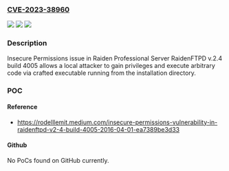 ### [CVE-2023-38960](https://cve.mitre.org/cgi-bin/cvename.cgi?name=CVE-2023-38960)
![](https://img.shields.io/static/v1?label=Product&message=n%2Fa&color=blue)
![](https://img.shields.io/static/v1?label=Version&message=n%2Fa&color=blue)
![](https://img.shields.io/static/v1?label=Vulnerability&message=n%2Fa&color=brighgreen)

### Description

Insecure Permissions issue in Raiden Professional Server RaidenFTPD v.2.4 build 4005 allows a local attacker to gain privileges and execute arbitrary code via crafted executable running from the installation directory.

### POC

#### Reference
- https://rodelllemit.medium.com/insecure-permissions-vulnerability-in-raidenftpd-v2-4-build-4005-2016-04-01-ea7389be3d33

#### Github
No PoCs found on GitHub currently.

